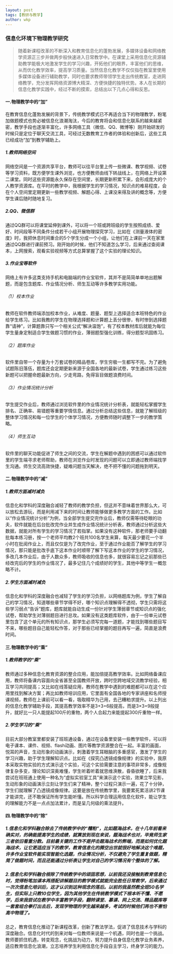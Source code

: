 ```yaml
---
layout: post
tags: [教研与教学]
author: wkp
---
```


### 信息化环境下物理教学研究
>随着新课程改革的不断深入和教育信息化的蓬勃发展，多媒体设备和网络教学资源正三步并做两步般快速进入日常教学中。在课堂上采用信息化资源辅助教学能极大地激发学生的学习兴趣，开拓他们的眼界，丰富他们的思维，从而优化教学效率，提高学习质量。当然信息化教学不仅仅指在教室里使用多媒体设备进行辅助教学，同时也要求教师带领学生走出传统教室，走进网络教学，充分发挥网络资源博大精深、方便快捷的独特优势。本人在长期的信息化教学实践中，经过不断的摸索，总结出以下几点心得和反思。

#### 一.物理教学中的“加”
在教育信息化蓬勃发展的背景下，传统教学模式已不再适合当下的物理教学，粉笔加做题模式也势必被信息化浪潮淘汰，今后的教育将会和信息化联系的越来越紧密，教学手段也逐渐丰富化，许多网络工具（微信、QQ、微博等）刚开始研发的时候只是定位于聊天交流工具，可经过无数教育工作者的体验和创新后，这些工具已经成功“加”到教学辅助上。
##### 1.教师网络空间
网络空间是一个资源共享平台，教师可以往平台里上传一些微课、教学视频、试卷等学习资料，既方便学生课外浏览，也方便教师由线下转战线上，在网络上开设第二课堂。同时这些资源能永久保存在空间里，长期更新积累下来，会形成庞大的个人教学资源库。在平时的教学中，我根据学生的学习情况，知识点的难易程度，会在个人空间里定期更新一些教学视频、解题心得、上课没来得及讲的概念等，方便学生课后随时随地复习。        
##### 2.QQ、微信群
通过QQ群可以将课堂延伸到课外，可以将一个班或跨班级的学生按照成绩、爱好、时间段等不同条件分成若干小组开展物理探究学习，比如在《测量液体的密度》时，我把休息时间重合的5个学生分成一个小组，让他们在上课前一天在家里通过QQ群进行课前预习。刚开始的时候，他们不知道怎么学习，后来通过查阅课本，上网搜索，观看实验视频等方式总算掌握了这个实验的理论知识。
##### 3.作业宝等软件
网络上有许多这类支持手机和电脑端的作业宝软件，其并不是简简单单地出题解题，而是包含题库、作业情况分析、师生互动等许多教学实用功能。
###### （1）校本作业
教师在软件教师端添加校本作业，从难度、题量、题型上选择适合本班特色的作业给学生练习。比如我教的学生在物理选择题和计算题上丢分很惨，有时惨到选择题靠“请神”，计算题靠只写一个相关公式“解决温饱”，有了校本教材库后就能为每位学生量身定制适合学生做题习惯的作业，薄弱题型强化训练，得分题型巩固练习。
###### （2）题库作业
软件里自带一个存量为十万套试卷的精品卷库，学生穷极一生都写不完。为了避免试题陈旧落伍，题库还会定期更新来源于全国各地的最新试卷，学生通过练习这些新题可以把握命题最新方向，少走弯路，免得盲目做题浪费时间。
###### （3）作业情况统计分析
学生提交作业后，教师通过浏览软件里的作业情况统计分析表，就能轻松掌握学生排名、正确率、易错题等重要学情信息。通过分析总结这些信息，就能了解班级的整体学习情况和每一位学生的个体学习情况，方便教师随时调整下一步的教学策略。
###### （4）师生互动
软件里的聊天功能促进了师生之间的交流，学生在解题中遇到的困惑可以通过软件里的学生端寻求老师帮助，教师在浏览作业时发现的问题可以立即通过教师端找学生沟通。师生交流高效快捷，疑难问题当天解决，绝不把不懂的问题拖到明天。
#### 二.物理教学中的“减”
##### 1.教师方面减时减负
信息化和学科的深度融合减轻了教师的教学负担，但这并不意味着世界那么大，可以放松去游玩，而是利用减下来的时间让教师能够做更多教学方面的工作。比如以“作业情况统计分析”为例，当全部学生提交完作业后，教师仅需等待眨眼的功夫，软件就能在后台批改完作业并生成作业情况统计分析表，教师通过分析这些大数据，就能对所有学生的学习情况了若指掌。如果没有这种软件，那老师要手动翻批每本练习册，按一个老师平均教2个班共100名学生来算，每天最少要花一个半小时在批阅作业上，而且仅仅是为了改完作业，至于通过作业能否了解学生的学习情况，那只能是批改手底下这本作业时顺带了解下写这本作业的学生的学习情况，多改几本作业后，由于人数众多，教师吸收的信息也多，就很容易忘记之前那些已经改完后的学生的作业情况了，最多记住几个成绩好的学生，其他中等学生一概忽略不计。
##### 2.学生方面减时减负
信息化和学科的深度融合也减轻了学生的学习负担，以网络题库为例，学生了解自己的学习情况，知道哪些章节学得不好，哪个知识点理解得不透彻，学生只需将这些学习弱点“告诉”题库，题库就能自动生成一份针对学生薄弱章节或知识点的强化试卷，帮助学生对薄弱题目进行总攻。如果没有这类题库软件，由于一份单元试卷里包含了这个单元的所有知识点，那学生必须写完每一道题，才能找到哪些题目写不来，哪些题目自己能轻松作答，对于那些已经掌握的题目再写一遍，简直是浪费时间。
#### 三.物理教学中的“乘”
##### 1.教师教学的“乘”
教师通过多种信息化教育资源的整合应用，能加倍提高教学效率。比如网络备课应用，教师将备课内容面向全省甚至全国教师开放，跨时空跨地域交流教学经验，相互学习共同提高；又比如在线答疑应用，教师在教学中遇到的难题都可以在这个应用里找到解决方案；再比如教师培训应用，它里面有全国各地的专家讲座和名师授课视频，教师在上课前可以看一看，吸取精华为己用，去己糟粕求提升。以上列出的信息化教学辅助手段，其提高教学效率不是3+3=6般提高，而是3×3=9般提升，就好比一只人能提起100斤的重物，两个人合起力来能提起300斤重物一样。
##### 2.学生学习的“乘”
目前大部分教室里都安装了班班通设备，通过在设备里安装一些教学软件，可以将电子课本、课件、视频、flash动画、图片等教学资源整合在一起。丰富的画面，悦耳的声音，生动形象的动画演示，刺激着学生耳眼脑的多重感官，激发了学生的学习兴趣，助于学生理解知识点。比如在《探究凸透镜成像规律》的实验中，我原本采取实物实验的方式演示这个实验，可这个实验需要注意的事项非常多，成像规律复杂多变，理论知识深奥难懂，学生听着听着就思维涣散，昏昏欲睡了，后来我尝试在班班通上使用一种名为“虚拟实验室工具”来演示这个实验，效果立竿见影，生动形象的动画演示立刻让学生们来了精神，整个过程只演示一遍，花了十分钟，学生们就理解了凸透镜成像规律。这要是放在传统教学里，我要累死累活讲2节课才能讲完，还不敢保证所有学生能听懂。所以科学合理运用信息化软件，能让学生的理解能力不是一点点加法累计，而是呈几何级的乘法提升。
#### 四.物理教学中的“除”
##### 1.信息化和学科融合除去了传统教学中的“糟粕”，比如题海战术，在十几年前看来确实对，的确能提高学生的成绩，就算放到现在来说，题海战术也对，毕竟师生家三者依旧看重分数。目前最关键的工作不是抨击题海战术的弊端，而是如何优化题海战术，让它更适应当下的教学，教育信息化的腾空出世就很好地解决这个难题，许多作业宝软件能实现智能化选题，作业情况分析，不仅避免了学生重复做题，精简了做题时间，而且还能通过分析表让学生对自己的学习情况有个整体的了解。
##### 2.信息化和学科融合根除了传统教学中的顽固思想，以前我还没接触到教育信息化时，觉得粉笔加课本再搭配讲解题目的教学模式就能完全胜任日常教学，后来通过一次次信息化培训后，这才认识到这种观念的落后。以前的我虽然教全班50名学生，但实际上只教10位学生，因为其他学生在传统教学模式下根本听不懂、不愿学，后来我尝试在教学中丰富教学手段，翻转课堂、慕课、网上交流、精品题库等一套套组合拳打出去后，发现学物理的学生越来越多，考试的时候他们再也不害怕高中物理了。
总之，教育信息化推动了新课程改革，创新了教法学法，促进了信息技术与学科的深度融合。信息化时代的到来对每一位教师来说是一个机遇，同时也是一个挑战。教师要抓住机遇，转变观念，化挑战为动力，努力提升自身信息化教学业务素养，适应教育信息化浪潮，立志培养学生利用信息化手段自主学习，终身学习的能力。